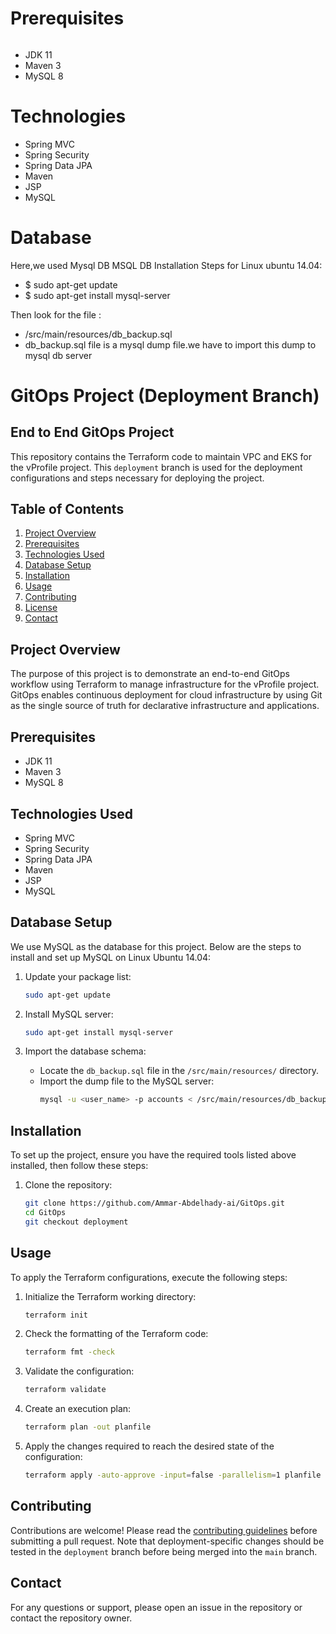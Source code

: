 # Prerequisites
######
- JDK 11
- Maven 3
- MySQL 8 

# Technologies 
- Spring MVC
- Spring Security
- Spring Data JPA
- Maven
- JSP
- MySQL
# Database
Here,we used Mysql DB 
MSQL DB Installation Steps for Linux ubuntu 14.04:
- $ sudo apt-get update
- $ sudo apt-get install mysql-server

Then look for the file :
- /src/main/resources/db_backup.sql
- db_backup.sql file is a mysql dump file.we have to import this dump to mysql db server
# GitOps Project (Deployment Branch)

## End to End GitOps Project

This repository contains the Terraform code to maintain VPC and EKS for the vProfile project. This `deployment` branch is used for the deployment configurations and steps necessary for deploying the project.

## Table of Contents

1. [Project Overview](#project-overview)
2. [Prerequisites](#prerequisites)
3. [Technologies Used](#technologies-used)
4. [Database Setup](#database-setup)
5. [Installation](#installation)
6. [Usage](#usage)
7. [Contributing](#contributing)
8. [License](#license)
9. [Contact](#contact)

## Project Overview

The purpose of this project is to demonstrate an end-to-end GitOps workflow using Terraform to manage infrastructure for the vProfile project. GitOps enables continuous deployment for cloud infrastructure by using Git as the single source of truth for declarative infrastructure and applications.

## Prerequisites

- JDK 11
- Maven 3
- MySQL 8

## Technologies Used

- Spring MVC
- Spring Security
- Spring Data JPA
- Maven
- JSP
- MySQL

## Database Setup

We use MySQL as the database for this project. Below are the steps to install and set up MySQL on Linux Ubuntu 14.04:

1. Update your package list:
    ```bash
    sudo apt-get update
    ```

2. Install MySQL server:
    ```bash
    sudo apt-get install mysql-server
    ```

3. Import the database schema:
    - Locate the `db_backup.sql` file in the `/src/main/resources/` directory.
    - Import the dump file to the MySQL server:
        ```bash
        mysql -u <user_name> -p accounts < /src/main/resources/db_backup.sql
        ```

## Installation

To set up the project, ensure you have the required tools listed above installed, then follow these steps:

1. Clone the repository:
    ```bash
    git clone https://github.com/Ammar-Abdelhady-ai/GitOps.git
    cd GitOps
    git checkout deployment
    ```

## Usage

To apply the Terraform configurations, execute the following steps:

1. Initialize the Terraform working directory:
    ```bash
    terraform init
    ```

2. Check the formatting of the Terraform code:
    ```bash
    terraform fmt -check
    ```

3. Validate the configuration:
    ```bash
    terraform validate
    ```

4. Create an execution plan:
    ```bash
    terraform plan -out planfile
    ```

5. Apply the changes required to reach the desired state of the configuration:
    ```bash
    terraform apply -auto-approve -input=false -parallelism=1 planfile
    ```

## Contributing

Contributions are welcome! Please read the [contributing guidelines](CONTRIBUTING.md) before submitting a pull request. Note that deployment-specific changes should be tested in the `deployment` branch before being merged into the `main` branch.
## Contact

For any questions or support, please open an issue in the repository or contact the repository owner.